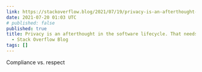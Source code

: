```yaml
---
link: https://stackoverflow.blog/2021/07/19/privacy-is-an-afterthought-in-the-software-lifecycle-that-needs-to-change/
date: 2021-07-20 01:03 UTC
# published: false
published: true
title: Privacy is an afterthought in the software lifecycle. That needs to change.
  - Stack Overflow Blog
tags: []
---
```


Compliance vs. respect
